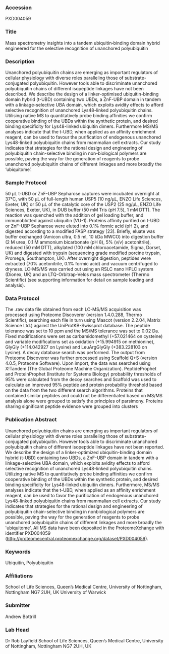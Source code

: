 ### Accession
PXD004059

### Title
Mass spectrometry insights into a tandem ubiquitin‐binding domain hybrid engineered for the selective recognition of unanchored polyubiquitin

### Description
Unanchored polyubiquitin chains are emerging as important regulators of cellular physiology with diverse roles paralleling those of substrate-conjugated polyubiquitin. However tools able to discriminate unanchored polyubiquitin chains of different isopeptide linkages have not been described. We describe the design of a linker-optimised ubiquitin-binding domain hybrid (t-UBD) containing two UBDs, a ZnF-UBP domain in tandem with a linkage-selective UBA domain, which exploits avidity effects to afford selective recognition of unanchored Lys48-linked polyubiquitin chains. Utilising native MS to quantitatively probe binding affinities we confirm cooperative binding of the UBDs within the synthetic protein, and desired binding specificity for Lys48-linked ubiquitin dimers. Furthermore MS/MS analyses indicate that the t-UBD, when applied as an affinity enrichment reagent, can be used to favour the purification of endogenous unanchored Lys48-linked polyubiquitin chains from mammalian cell extracts. Our study indicates that strategies for the rational design and engineering of polyubiquitin chain-selective binding in non-biological polymers are possible, paving the way for the generation of reagents to probe unanchored polyubiquitin chains of different linkages and more broadly the ‘ubiquitome’.

### Sample Protocol
50 μL t-UBD or ZnF-UBP Sepharose captures were incubated overnight at 37°C, with 50 μL of full-length human USP5 (10 ng/μL, ENZO Life Sciences, Exeter, UK) or 50 μL of the catalytic core of the USP2 (25 ng/μL, ENZO Life Sciences, Exeter, UK), in DUB buffer (50 mM Tris (pH 7.5), 1 mM DTT). The reaction was quenched with the addition of gel loading buffer, and immunoblotted against ubiquitin (VU-1).  Proteins affinity purified on t-UBD or ZnF-UBP Sepharose were eluted into 0.1% formic acid (pH 2), and digested according to a modified FASP strategy [23]. Briefly, eluate was buffer exchanged (Amicon ultra, 0.5 ml, 10 kDa MWCO) into digestion buffer (2 M urea, 0.1 M ammonium bicarbonate (pH 8), 5% (v/v) acetonitrile), reduced (50 mM DTT), alkylated (100 mM chloroacetamide, Sigma, Dorset, UK) and digested with trypsin (sequencing grade modified porcine trypsin, Promega, Southampton, UK). After overnight digestion, peptides were extracted (70% acetonitrile, 0.1% formic acid) and vacuum centrifuged to dryness. LC-MS/MS was carried out using an RSLC nano HPLC system (Dionex, UK) and an LTQ-Orbitrap-Velos mass spectrometer (Thermo Scientific) (see supporting information for detail on sample loading and analysis).

### Data Protocol
The .raw data file obtained from each LC-MS/MS acquisition was processed using Proteome Discoverer (version 1.4.0.288, Thermo Scientific), searching each file in turn using Mascot (version 2.2.04, Matrix Science Ltd.) against the UniProtKB-Swissprot database. The peptide tolerance was set to 10 ppm and the MS/MS tolerance was set to 0.02 Da. Fixed modifications were set as carbamidomethyl (+57.021464 on cysteine) and variable modifications set as oxidation (+15.994915 on methionine), GlyGly (+114.042927 on Lysine) and LeuArgGlyGly (+383.228103 on Lysine). A decoy database search was performed. The output from Proteome Discoverer was further processed using Scaffold Q+S (version 4.0.5, Proteome Software). Upon import, the data was searched using X!Tandem (The Global Proteome Machine Organization). PeptideProphet and ProteinProphet (Institute for Systems Biology) probability thresholds of 95% were calculated from the decoy searches and Scaffold was used to calculate an improved 95% peptide and protein probability threshold  based on the data from the two different search algorithms. Proteins that contained similar peptides and could not be differentiated based on MS/MS analysis alone were grouped to satisfy the principles of parsimony. Proteins sharing significant peptide evidence were grouped into clusters

### Publication Abstract
Unanchored polyubiquitin chains are emerging as important regulators of cellular physiology with diverse roles paralleling those of substrate-conjugated polyubiquitin. However tools able to discriminate unanchored polyubiquitin chains of different isopeptide linkages have not been reported. We describe the design of a linker-optimized ubiquitin-binding domain hybrid (t-UBD) containing two UBDs, a ZnF-UBP domain in tandem with a linkage-selective UBA domain, which exploits avidity effects to afford selective recognition of unanchored Lys48-linked polyubiquitin chains. Utilizing native MS to quantitatively probe binding affinities we confirm cooperative binding of the UBDs within the synthetic protein, and desired binding specificity for Lys48-linked ubiquitin dimers. Furthermore, MS/MS analyses indicate that the t-UBD, when applied as an affinity enrichment reagent, can be used to favor the purification of endogenous unanchored Lys48-linked polyubiquitin chains from mammalian cell extracts. Our study indicates that strategies for the rational design and engineering of polyubiquitin chain-selective binding in nonbiological polymers are possible, paving the way for the generation of reagents to probe unanchored polyubiquitin chains of different linkages and more broadly the 'ubiquitome'. All MS data have been deposited in the ProteomeXchange with identifier PXD004059 (http://proteomecentral.proteomexchange.org/dataset/PXD004059).

### Keywords
Ubiquitin, Polyubiquitin

### Affiliations
School of Life Sciences, Queen’s Medical Centre, University of Nottingham, Nottingham NG7 2UH, UK
University of Warwick

### Submitter
Andrew Bottrill

### Lab Head
Dr Rob Layfield
School of Life Sciences, Queen’s Medical Centre, University of Nottingham, Nottingham NG7 2UH, UK


